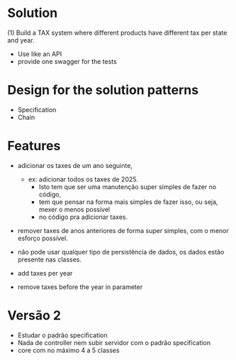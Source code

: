 # Solution
(1) Build a TAX system where different products have different tax per state and year.

- Use like an API
- provide one swagger for the tests

# Design for the solution patterns 
- Specification
- Chain

# Features
- adicionar os taxes de um ano seguinte, 
  - ex: adicionar todos os taxes de 2025. 
    - Isto tem que ser uma manutenção super simples de fazer no código,
    - tem que pensar na forma mais simples de fazer isso, ou seja, mexer o menos possível 
    - no código pra adicionar taxes.
- remover taxes de anos anteriores de forma super simples, com o menor esforço possível.
- não pode usar qualquer tipo de persistência de dados, os dados estão presente nas classes.

- add taxes per year
- remove taxes before the year in parameter

# Versão 2
- Estudar o padrão specification
- Nada de controller nem subir servidor com o padrão specification
- core com no máximo 4 a 5 classes